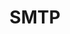 ---
title: SMTP
description: List of unirec fields exported on interface by SMTP plugin.    
fields: 
  -
    name: "SMTP_2XX_STAT_CODE_COUNT"
    type: "uint32"
    ipfix: "8057/816"
    value: " 	number of 2XX status codes"
  -
    name: "SMTP_3XX_STAT_CODE_COUNT"
    type: "uint32"
    ipfix: "8057/817"
    value: " 	number of 3XX status codes"
  -
    name: "SMTP_4XX_STAT_CODE_COUNT"
    type: "uint32"
    ipfix: "8057/818"
    value: " 	number of 4XX status codes"
  -
    name: "SMTP_5XX_STAT_CODE_COUNT"
    type: "uint32"
    ipfix: "8057/819"
    value: " 	number of 5XX status codes"
  -
    name: "SMTP_COMMAND_FLAGS"
    type: "uint32"
    ipfix: "8057/810"
    value: " 	bit array of commands present"
  -
    name: "SMTP_MAIL_CMD_COUNT"
    type: "uint32"
    ipfix: "8057/811"
    value: " 	number of MAIL commands"
  -
    name: "SMTP_RCPT_CMD_COUNT"
    type: "uint32"
    ipfix: "8057/812"
    value: " 	number of RCPT commands"
  -
    name: "SMTP_STAT_CODE_FLAGS"
    type: "uint32"
    ipfix: "8057/815"
    value: " 	bit array of status codes present"
  -
    name: "SMTP_DOMAIN"
    type: "string"
    ipfix: "8057/820"
    value: " 	domain name of the SMTP client"
  -
    name: "SMTP_FIRST_SENDER"
    type: "string"
    ipfix: "8057/813"
    value: " 	first sender in MAIL command"
  -
    name: "SMTP_FIRST_RECIPIENT"
    type: "string"
    ipfix: "8057/814"
    value: " 	first recipient in RCPT command"
---